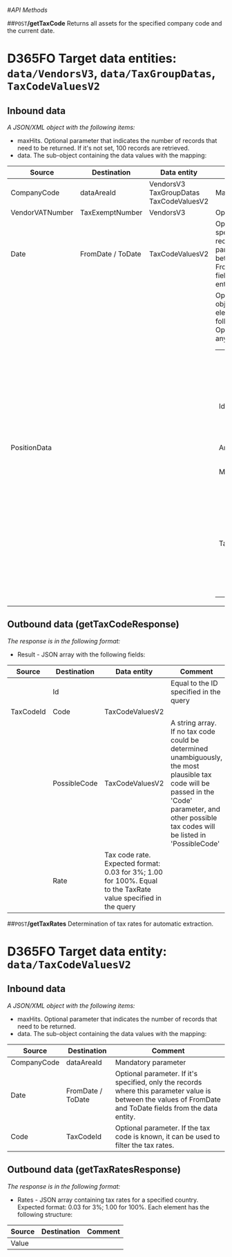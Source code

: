 #_API Methods_

##`POST`**/getTaxCode**
Returns all assets for the specified company code and the current date.

# D365FO Target data entities: `data/VendorsV3`, `data/TaxGroupDatas`, `TaxCodeValuesV2`

## Inbound data

_A JSON/XML object with the following items:_
- maxHits. Optional parameter that indicates the number of records that need to be returned. If it's not set, 100 records are retrieved.
- data. The sub-object containing the data values with the mapping:

| Source | Destination | Data entity | Comment |
|--|--|--|--|
| CompanyCode | dataAreaId | VendorsV3<br />TaxGroupDatas<br />TaxCodeValuesV2 | Mandatory parameter |
| VendorVATNumber | TaxExemptNumber | VendorsV3 | Optional parameter |
| Date | FromDate / ToDate| TaxCodeValuesV2 | Optional parameter. If it's specified, only the records where this parameter value is between the values of FromDate and ToDate fields from the data entity. |
| PositionData | | | Optional parameter. An object array whose elements have the following fields:<br /><table><tr><th>Source field</th><th>Comment</th></tr><tr><td>Id</td><td>Order number, not related to any data in the data entity</td><tr><td>ArticleType</td><td></td>Optional value, not used anywhere<tr><td>MaterialNo</td><td>Optional value, not used anywhere</td><tr><td>TaxRate</td><td>If the tax rate is known and specified in the request, it will be used to filter the tax codes.</td></tr></table> |

## Outbound data (getTaxCodeResponse)
_The response is in the following format:_
- Result - JSON array with the following fields:

| Source | Destination | Data entity | Comment |
|--|--|--|--|
| | Id | | Equal to the ID specified in the query |
| TaxCodeId | Code | TaxCodeValuesV2 | 
| | PossibleCode | TaxCodeValuesV2 | A string array. If no tax code could be determined unambiguously, the most plausible tax code will be passed in the 'Code' parameter, and other possible tax codes will be listed in 'PossibleCode' |
|  | Rate | Tax code rate. Expected format: 0.03 for 3%; 1.00 for 100%. Equal to the TaxRate value specified in the query |


##`POST`**/getTaxRates**
Determination of tax rates for automatic extraction.

# D365FO Target data entity: `data/TaxCodeValuesV2`

## Inbound data
_A JSON/XML object with the following items:_
- maxHits. Optional parameter that indicates the number of records that need to be returned.
- data. The sub-object containing the data values with the mapping:

| Source | Destination | Comment |
|--|--|--|
| CompanyCode | dataAreaId | Mandatory parameter |
| Date | FromDate / ToDate | Optional parameter. If it's specified, only the records where this parameter value is between the values of FromDate and ToDate fields from the data entity. |
| Code | TaxCodeId | Optional parameter. If the tax code is known, it can be used to filter the tax rates. |

## Outbound data (getTaxRatesResponse)
_The response is in the following format:_
- Rates - JSON array containing tax rates for a specified country. Expected format: 0.03 for 3%; 1.00 for 100%. Each element has the following structure:

| Source | Destination | Comment |
|--|--|--|
| Value | | |
